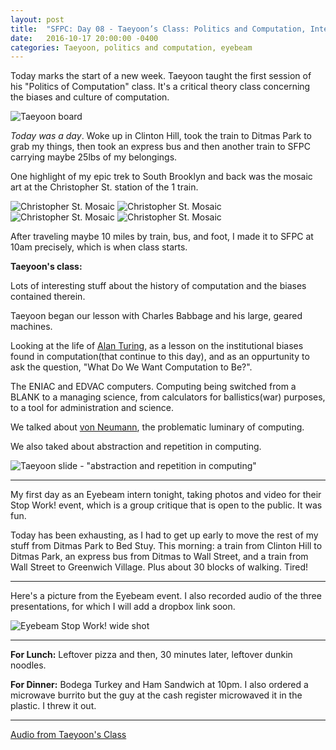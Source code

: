 ```yaml
---
layout: post
title:  "SFPC: Day 08 - Taeyoon’s Class: Politics and Computation, Interning @ Eyebeam - “Stop Work!”"
date:   2016-10-17 20:00:00 -0400
categories: Taeyoon, politics and computation, eyebeam
---
```


Today marks the start of a new week. Taeyoon taught the first session of his "Politics of Computation" class. It's a critical theory class concerning the biases and culture of computation.

![Taeyoon board](/images/IMG_4409.JPG)

*Today was a day*. Woke up in Clinton Hill, took the train to Ditmas Park to grab my things, then took an express bus and then another train to SFPC carrying maybe 25lbs of my belongings.

One highlight of my epic trek to South Brooklyn and back was the mosaic art at the Christopher St. station of the 1 train.

![Christopher St. Mosaic](/images/IMG_4401.JPG)
![Christopher St. Mosaic](/images/IMG_4393.JPG)
![Christopher St. Mosaic](/images/IMG_4389.JPG)
![Christopher St. Mosaic](/images/IMG_4397.JPG)

After traveling maybe 10 miles by train, bus, and foot, I made it to SFPC at 10am precisely, which is when class starts.

**Taeyoon's class:**

Lots of interesting stuff about the history of computation and the biases contained therein.

Taeyoon began our lesson with Charles Babbage and his large, geared machines.

Looking at the life of [Alan Turing](https://en.wikipedia.org/wiki/Alan_turing), as a lesson on the institutional biases found in computation(that continue to this day), and as an oppurtunity to ask the question, "What Do We Want Computation to Be?".

The ENIAC and EDVAC computers. Computing being switched from a BLANK to a managing science, from calculators for ballistics(war) purposes, to a tool for administration and science.

We talked about [von Neumann](https://en.wikipedia.org/wiki/John_von_Neumann), the problematic luminary of computing.

We also taked about abstraction and repetition in computing.

![Taeyoon slide - "abstraction and repetition in computing"](/images/IMG_levelsOfAb.jpg)

-----

My first day as an Eyebeam intern tonight, taking photos and video for their Stop Work! event, which is a group critique that is open to the public. It was fun.

Today has been exhausting, as I had to get up early to move the rest of my stuff from Ditmas Park to Bed Stuy. This morning: a train from Clinton Hill to Ditmas Park, an express bus from Ditmas to Wall Street, and a train from Wall Street to Greenwich Village. Plus about 30 blocks of walking. Tired!

------

Here's a picture from the Eyebeam event. I also recorded audio of the three presentations, for which I will add a dropbox link soon.

![Eyebeam Stop Work! wide shot](/images/IMG_4419.JPG)

-----

**For Lunch:** Leftover pizza and then, 30 minutes later, leftover dunkin noodles.

**For Dinner:** Bodega Turkey and Ham Sandwich at 10pm. I also ordered a microwave burrito but the guy at the cash register microwaved it in the plastic. I threw it out.

-----

[Audio from Taeyoon's Class](https://www.dropbox.com/s/7eu1i3qm684fdwa/10172016%20-%20Taeyoon%20Class%20What%20Is%20Poetic%20Computation.m4a?dl=0)
